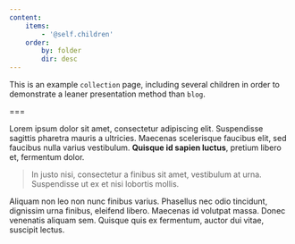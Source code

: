 ```yaml
---
content:
    items:
        - '@self.children'
    order:
        by: folder
        dir: desc
---
```


This is an example `collection` page, including several children in order to demonstrate a leaner presentation method than `blog`.

===

Lorem ipsum dolor sit amet, consectetur adipiscing elit. Suspendisse sagittis pharetra mauris a ultricies. Maecenas scelerisque faucibus elit, sed faucibus nulla varius vestibulum. **Quisque id sapien luctus**, pretium libero et, fermentum dolor. 

> In justo nisi, consectetur a finibus sit amet, vestibulum at urna. Suspendisse ut ex et nisi lobortis mollis. 

Aliquam non leo non nunc finibus varius. Phasellus nec odio tincidunt, dignissim urna finibus, eleifend libero. Maecenas id volutpat massa. Donec venenatis aliquam sem. Quisque quis ex fermentum, auctor dui vitae, suscipit lectus.

